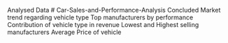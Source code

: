 Analysed Data # Car-Sales-and-Performance-Analysis
Concluded Market trend regarding vehicle type
Top manufacturers by performance
Contribution of vehicle type in revenue
Lowest and Highest selling manufacturers
Average Price of vehicle
